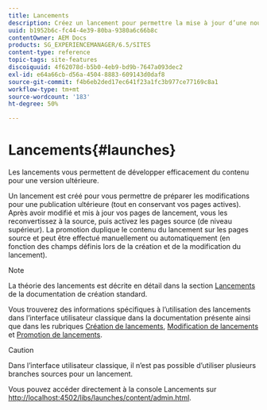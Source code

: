 ```yaml
---
title: Lancements
description: Créez un lancement pour permettre la mise à jour d’une nouvelle version des pages web existantes en vue d’une activation future. Lorsque vous créez un lancement, vous spécifiez un titre et la page source.
uuid: b1952b6c-fc44-4e39-80ba-9380a6c66b8c
contentOwner: AEM Docs
products: SG_EXPERIENCEMANAGER/6.5/SITES
content-type: reference
topic-tags: site-features
discoiquuid: 4f62078d-b5b0-4eb9-bd9b-7647a093dec2
exl-id: e64a66cb-d56a-4504-8883-609143d0daf8
source-git-commit: f4b6eb2ded17ec641f23a1fc3b977ce77169c8a1
workflow-type: tm+mt
source-wordcount: '183'
ht-degree: 50%

---
```


# Lancements{#launches}

Les lancements vous permettent de développer efficacement du contenu pour une version ultérieure.

Un lancement est créé pour vous permettre de préparer les modifications pour une publication ultérieure (tout en conservant vos pages actives). Après avoir modifié et mis à jour vos pages de lancement, vous les reconvertissez à la source, puis activez les pages source (de niveau supérieur). La promotion duplique le contenu du lancement sur les pages source et peut être effectué manuellement ou automatiquement (en fonction des champs définis lors de la création et de la modification du lancement).

>[!NOTE]
>
>La théorie des lancements est décrite en détail dans la section [Lancements](/help/sites-authoring/launches.md) de la documentation de création standard.
>
>Vous trouverez des informations spécifiques à l’utilisation des lancements dans l’interface utilisateur classique dans la documentation présente ainsi que dans les rubriques [Création de lancements](/help/sites-classic-ui-authoring/classic-launches-creating.md), [Modification de lancements](/help/sites-classic-ui-authoring/classic-launches-editing.md) et [Promotion de lancements](/help/sites-classic-ui-authoring/classic-launches-promoting.md).

>[!CAUTION]
>
>Dans l’interface utilisateur classique, il n’est pas possible d’utiliser plusieurs branches sources pour un lancement.

Vous pouvez accéder directement à la console Lancements sur [http://localhost:4502/libs/launches/content/admin.html](http://localhost:4502/libs/launches/content/admin.html).
